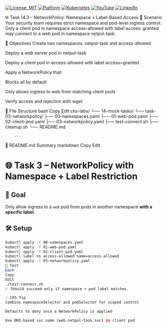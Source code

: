 [![License: MIT](https://img.shields.io/badge/License-MIT-blue.svg)](LICENSE)
[![Platform](https://img.shields.io/badge/platform-Ubuntu%2022.04%2B-lightgrey)](#)
[![Kubernetes](https://img.shields.io/badge/Kubernetes-MicroK8s%20%7C%20kubeadm-blue)](#)
[![YouTube](https://img.shields.io/badge/YouTube-TechShorts-red)](https://www.youtube.com/@adaribain)
[![LinkedIn](https://img.shields.io/badge/LinkedIn-Adari%20Bain-blue)](https://www.linkedin.com/in/adari-bain-298924152/)

🌐 Task 14.3 – NetworkPolicy: Namespace + Label-Based Access
📘 Scenario
Your security team requires strict namespace and pod-level ingress control. Only a client pod in namespace access-allowed with label access: granted may connect to a web pod in namespace netpol-task.

🎯 Objectives
Create two namespaces: netpol-task and access-allowed

Deploy a web server pod in netpol-task

Deploy a client pod in access-allowed with label access=granted

Apply a NetworkPolicy that:

Blocks all by default

Only allows ingress to web from matching client pods

Verify access and rejection with wget

📁 File Structure
bash
Copy
Edit
cks-labs/
└── 14-mock-tasks/
    └── task-03-networkpolicy/
        ├── 00-namespaces.yaml
        ├── 01-web-pod.yaml
        ├── 02-client-pod.yaml
        ├── 03-networkpolicy.yaml
        ├── test-connect.sh
        ├── cleanup.sh
        └── README.md

        ---

  📘 README.md Summary
markdown
Copy
Edit
# 🌐 Task 3 – NetworkPolicy with Namespace + Label Restriction

## 🎯 Goal
Only allow ingress to a `web` pod from pods in another namespace **with a specific label**.

## 🛠 Setup
```bash
kubectl apply -f 00-namespaces.yaml
kubectl apply -f 01-web-pod.yaml
kubectl apply -f 02-client-pod.yaml
kubectl label ns access-allowed name=access-allowed
kubectl apply -f 03-networkpolicy.yaml
🧪 Test
bash
Copy
Edit
./test-connect.sh
✅ Should succeed only if namespace + pod label matches.

💡 CKS Tip
Combine namespaceSelector and podSelector for scoped control

Defaults to deny once a NetworkPolicy is applied

Use DNS-based svc name (web.netpol-task.svc) in client pod      
